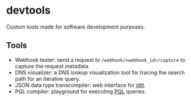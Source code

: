 # devtools

Custom tools made for software development purposes.

## Tools

- Webhook tester: send a request to `/webhook/<webhook_id>/capture` to capture the request metadata.
- DNS visualizer: a DNS lookup visualization tool for tracing the search path for an iterative query.
- JSON data type transcompiler: web interface for [jdtt](https://github.com/joeyshi12/json-data-type-transcompiler).
- PQL compiler: playground for executing [PQL](https://github.com/joeyshi12/pql-parser) queries.

